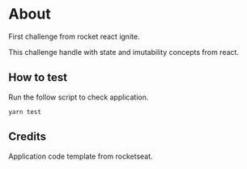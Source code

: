 # About

First challenge from rocket react ignite.

This challenge handle with state and imutability concepts from react.

## How to test

Run the follow script to check application.

```
yarn test
```

## Credits

Application code template from rocketseat.
